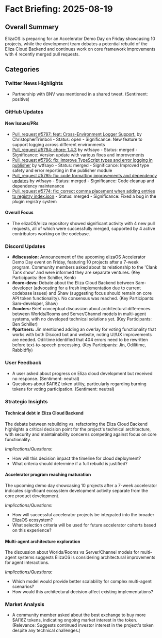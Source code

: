 # Fact Briefing: 2025-08-19

## Overall Summary
ElizaOS is preparing for an Accelerator Demo Day on Friday showcasing 10 projects, while the development team debates a potential rebuild of the Eliza Cloud Backend and continues work on core framework improvements with 4 recently merged pull requests.

## Categories

### Twitter News Highlights
- Partnership with BNV was mentioned in a shared tweet. (Sentiment: positive)

### GitHub Updates

#### New Issues/PRs
- [Pull_request #5797: feat: Cross-Environment Logger Support.](#) by ChristopherTrimboli - Status: open - Significance: New feature to support logging across different environments
- [Pull_request #5794: chore: 1.4.3](#) by wtfsayo - Status: merged - Significance: Version update with various fixes and improvements
- [Pull_request #5796: fix: improve TypeScript types and error logging in publisher](#) by wtfsayo - Status: merged - Significance: Improved type safety and error reporting in the publisher module
- [Pull_request #5795: fix: code formatting improvements and dependency updates](#) by wtfsayo - Status: merged - Significance: Code cleanup and dependency maintenance
- [Pull_request #5774: fix: correct comma placement when adding entries to registry index.json](#) - Status: merged - Significance: Fixed a bug in the plugin registry system

#### Overall Focus
- The elizaOS/eliza repository showed significant activity with 4 new pull requests, all of which were successfully merged, supported by 4 active contributors working on the codebase.

### Discord Updates
- **#discussion:** Announcement of the upcoming elizaOS Accelerator Demo Day event on Friday, featuring 10 projects after a 7-week program. Community members asked about its relationship to the 'Clank Tank show' and were informed they are separate ventures. (Key Participants: Ben Schiller, Kenk)
- **#core-devs:** Debate about the Eliza Cloud Backend between Sam-developer (advocating for a fresh implementation due to current codebase issues) and Shaw (suggesting focus should remain on core API token functionality). No consensus was reached. (Key Participants: Sam-developer, Shaw)
- **#coders:** Brief conceptual discussion about architectural differences between Worlds/Rooms and Server/Channel models in multi-agent systems, with no developed technical solutions yet. (Key Participants: Ben Schiller)
- **#partners:** Jin mentioned adding an overlay for voting functionality that works with both Discord bot and website, noting UI/UX improvements are needed. Odilitime identified that 404 errors need to be rewritten before text-to-speech processing. (Key Participants: Jin, Odilitime, Rabbidfly)

### User Feedback
- A user asked about progress on Eliza cloud development but received no response. (Sentiment: neutral)
- Questions about $AI16Z token utility, particularly regarding burning tokens for voting participation. (Sentiment: neutral)

### Strategic Insights

#### Technical debt in Eliza Cloud Backend
The debate between rebuilding vs. refactoring the Eliza Cloud Backend highlights a critical decision point for the project's technical architecture, with security and maintainability concerns competing against focus on core functionality.

*Implications/Questions:*
  - How will this decision impact the timeline for cloud deployment?
  - What criteria should determine if a full rebuild is justified?

#### Accelerator program reaching maturation
The upcoming demo day showcasing 10 projects after a 7-week accelerator indicates significant ecosystem development activity separate from the core product development.

*Implications/Questions:*
  - How will successful accelerator projects be integrated into the broader ElizaOS ecosystem?
  - What selection criteria will be used for future accelerator cohorts based on this experience?

#### Multi-agent architecture exploration
The discussion about Worlds/Rooms vs Server/Channel models for multi-agent systems suggests ElizaOS is considering architectural improvements for agent interactions.

*Implications/Questions:*
  - Which model would provide better scalability for complex multi-agent scenarios?
  - How would this architectural decision affect existing implementations?

### Market Analysis
- A community member asked about the best exchange to buy more $AI16Z tokens, indicating ongoing market interest in the token. (Relevance: Suggests continued investor interest in the project's token despite any technical challenges.)